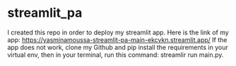 # streamlit_pa

I created this repo in order to deploy my streamlit app. Here is the link of my app:
https://yasminamoussa-streamlit-pa-main-ekcvkn.streamlit.app/
If the app does not work, clone my Github and pip install the requirements in your virtual env, then in your terminal, run this command: streamlir run main.py.
